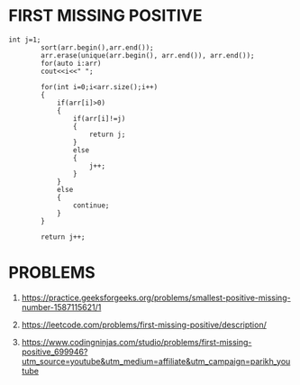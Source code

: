 # FIRST MISSING POSITIVE

```
int j=1;
        sort(arr.begin(),arr.end());
        arr.erase(unique(arr.begin(), arr.end()), arr.end());
        for(auto i:arr)
        cout<<i<<" ";

        for(int i=0;i<arr.size();i++)
        {
            if(arr[i]>0)
            {
                if(arr[i]!=j)
                {
                    return j;
                }
                else
                {
                    j++;
                }
            }
            else
            {
                continue;
            }
        }

        return j++;
```

# PROBLEMS

1. https://practice.geeksforgeeks.org/problems/smallest-positive-missing-number-1587115621/1

2. https://leetcode.com/problems/first-missing-positive/description/

3. https://www.codingninjas.com/studio/problems/first-missing-positive_699946?utm_source=youtube&utm_medium=affiliate&utm_campaign=parikh_youtube
